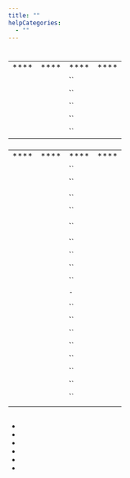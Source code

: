 ```yaml
---
title: ""
helpCategories:
  - ""
---
```

# 

## 





## 











## 









    
    
     
    
      
    
      
    
      
    
     
    
     
    



### 



|      |      |      |      |
| ---- | ---- | ---- | ---- |
| **** | **** | **** | **** |
|      |      | ``   |      |
|      |      | ``   |      |
|      |      | ``   |      |
|      |      | ``   |      |
|      |      | ``   |      |

### 





|      |      |      |      |
| ---- | ---- | ---- | ---- |
| **** | **** | **** | **** |
|      |      | ``   |      |
|      |      | ``   |      |
|      |      |      |      |
|      |      | ``   |      |
|      |      | ``   |      |
|      |      |      |      |
|      |      | ``   |      |
|      |      |      |      |
|      |      | ``   |      |
|      |      | ``   |      |
|      |      | ``   |      |
|      |      | ``   |      |
|      |      | `-`  |      |
|      |      |      |      |
|      |      | ``   |      |
|      |      | ``   |      |
|      |      | ``   |      |
|      |      | ``   |      |
|      |      | ``   |      |
|      |      | ``   |      |
|      |      | ``   |      |
|      |      | ``   |      |
|      |      |      |      |



















### 











## 

- 
- 
- 
- 
- 
-